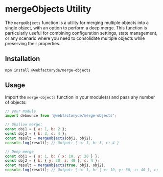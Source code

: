 # mergeObjects Utility

The `mergeObjects` function is a utility for merging multiple objects into a single object, with an option to perform a deep merge. This function is particularly useful for combining configuration settings, state management, or any scenario where you need to consolidate multiple objects while preserving their properties.

## Installation

```
npm install @webfactoryde/merge-objects
```

## Usage

Import the `merge-objects` function in your module(s) and pass any number of objects:

```javascript
// your module
import debounce from '@webfactoryde/merge-objects';

// Shallow merge:
const obj1 = { a: 1, b: 2 };
const obj2 = { b: 3, c: 4 };
const result = mergeObjects(obj1, obj2);
console.log(result); // Output: { a: 1, b: 3, c: 4 }

// Deep merge
const obj1 = { a: 1, b: { x: 10, y: 20 } };
const obj2 = { b: { y: 30, z: 40 }, c: 4 };
const result = mergeObjects(true, obj1, obj2);
console.log(result); // Output: { a: 1, b: { x: 10, y: 30, z: 40 }, c: 4 }
```
